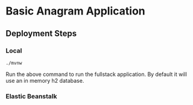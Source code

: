 # Basic Anagram Application

## Deployment Steps

### Local

````shell
./mvnw
````
Run the above command to run the fullstack application. By default it will use an in memory h2 database.

### Elastic Beanstalk
